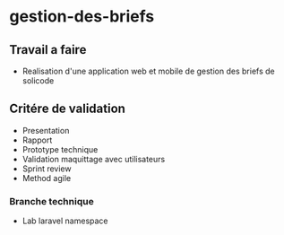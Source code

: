 # gestion-des-briefs

## Travail a faire

- Realisation d'une application web et mobile de gestion des briefs de solicode 

## Critére de validation

- Presentation
- Rapport
- Prototype technique
- Validation maquittage avec utilisateurs
- Sprint review
- Method agile

### Branche technique

- Lab laravel namespace
